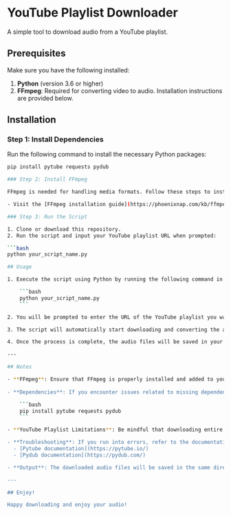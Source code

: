 # YouTube Playlist Downloader

A simple tool to download audio from a YouTube playlist.

## Prerequisites

Make sure you have the following installed:

1. **Python** (version 3.6 or higher)
2. **FFmpeg**: Required for converting video to audio. Installation instructions are provided below.

## Installation

### Step 1: Install Dependencies

Run the following command to install the necessary Python packages:

```bash
pip install pytube requests pydub

### Step 2: Install FFmpeg

FFmpeg is needed for handling media formats. Follow these steps to install FFmpeg:

- Visit the [FFmpeg installation guide](https://phoenixnap.com/kb/ffmpeg-windows) and follow the instructions for your operating system.

### Step 3: Run the Script

1. Clone or download this repository.
2. Run the script and input your YouTube playlist URL when prompted:

```bash
python your_script_name.py

## Usage

1. Execute the script using Python by running the following command in your terminal:

    ```bash
    python your_script_name.py
    ```

2. You will be prompted to enter the URL of the YouTube playlist you want to download.

3. The script will automatically start downloading and converting the audio files from the playlist.

4. Once the process is complete, the audio files will be saved in your working directory.

---

## Notes

- **FFmpeg**: Ensure that FFmpeg is properly installed and added to your system's `PATH`. This is necessary for audio conversion.
  
- **Dependencies**: If you encounter issues related to missing dependencies, make sure that you've installed the required Python packages using:

    ```bash
    pip install pytube requests pydub
    ```

- **YouTube Playlist Limitations**: Be mindful that downloading entire playlists may be subject to YouTube's terms of service. Use this tool responsibly.

- **Troubleshooting**: If you run into errors, refer to the documentation for the libraries used:
  - [Pytube documentation](https://pytube.io/)
  - [Pydub documentation](https://pydub.com/)

- **Output**: The downloaded audio files will be saved in the same directory as the script unless specified otherwise.

---

## Enjoy!

Happy downloading and enjoy your audio!
